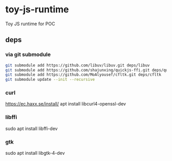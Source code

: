 # toy-js-runtime
Toy JS runtime for POC

## deps

### via git submodule
```bash
git submodule add https://github.com/libuv/libuv.git deps/libuv
git submodule add https://github.com/shajunxing/quickjs-ffi.git deps/quickjs-ffi
git submodule add https://github.com/MoAlyousef/cfltk.git deps/cfltk
git submodule update --init --recursive
```

### curl

https://ec.haxx.se/install/
apt install libcurl4-openssl-dev

### libffi
sudo apt install libffi-dev

### gtk
sudo apt install libgtk-4-dev

